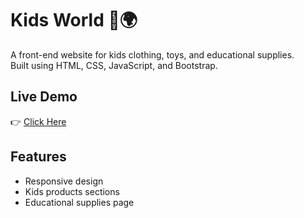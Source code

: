 # Kids World 👶🌍
A front-end website for kids clothing, toys, and educational supplies.  
Built using HTML, CSS, JavaScript, and Bootstrap.  

## Live Demo
👉 [Click Here](https://username.github.io/kids-world-frontend/)

## Features
- Responsive design
- Kids products sections
- Educational supplies page

